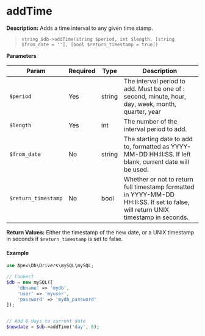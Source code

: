 
# addTime

**Description:** Adds a time interval to any given time stamp.

> `string $db->addTime(string $period, int $length, [string $from_date = ''], [bool $return_timestamp = true])`


**Parameters**

Param | Required | Type | Description
------------- |------------- |------------- |------------- 
`$period` | Yes | string | The interval period to add.  Must be one of :  second, minute, hour, day, week, month, quarter, year
`$length` | Yes | int | The number of the interval period to add.
`$from_date` | No | string | The starting date to add to, formatted as YYYY-MM-DD HH:II:SS.  If left blank, current date will be used.
`$return_timestamp` | No | bool | Whether or not to return full timestamp formatted in YYYY-MM-DD HH:II:SS.  If set to false, will return UNIX timestamp in seconds.

**Return Values:** Either the timestamp of the new date, or a UNIX timestamp in seconds if `$return_timestamp` is set to false.


#### Example

~~~php
use Apex\Db\Drivers\mySQL\mySQL;

// Connect
$db = new mySQL([
    'dbname' => 'mydb', 
    'user' => 'myuser', 
    'password' => 'mydb_password'
]);


// Add 8 days to current date
$newdate = $db->addTime('day', 8);
~~~




